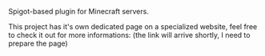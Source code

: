 Spigot-based plugin for Minecraft servers.

This project has it's own dedicated page on a specialized website, feel free to check it out for more informations:
(the link will arrive shortly, I need to prepare the page)
